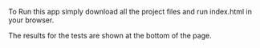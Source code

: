 
To Run this app simply download all the project files and run index.html in your browser.

The results for the tests are shown at the bottom of the page. 




